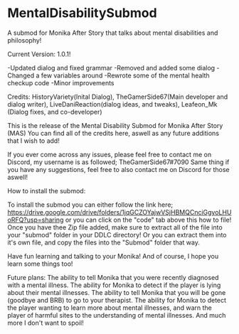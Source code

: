 # MentalDisabilitySubmod
A submod for Monika After Story that talks about mental disabilities and philosophy!

Current Version: 1.0.1!

-Updated dialog and fixed grammar
-Removed and added some dialog
-Changed a few variables around
-Rewrote some of the mental health checkup code
-Minor improvements

Credits:
HistoryVariety(Inital Dialog), TheGamerSide67(Main developer and dialog writer), LiveDaniReaction(dialog ideas, and tweaks), Leafeon_Mk (Dialog fixes, and co-developer)


This is the release of the Mental Disability Submod for Monika After Story (MAS)
You can find all of the credits here, aswell as any future additions that I wish to add!

If you ever come across any issues, please feel free to contact me on Discord, my username is as followed; TheGamerSide67#7090
Same thing if you have any suggestions, feel free to also contact me on Discord for those aswell!

How to install the submod:

  To install the submod you can either follow the link here; https://drive.google.com/drive/folders/1jqGCZOYajwVSjHBMQCnciGgyoLHUoRFQ?usp=sharing or you can click on the "code" tab above this how to file!
  Once you have thee Zip file added, make sure to extract all of the file into your "submod" folder in your DDLC directory! Or you can extract them into it's own file, and copy the files into the "Submod" folder that way.

Have fun learning and talking to your Monika!
And of course, I hope you learn some things too!


Future plans:
The ability to tell Monika that you were recently diagnosed with a mental illness.
The ability for Monika to detect if the player is lying about their mental illnesses.
The ability to tell Monika that you will be gone (goodbye and BRB) to go to your therapist.
The ability for Monika to detect the player wanting to learn more about mental illnesses, and warn the player of harmful sites to the understanding of mental illnesses.
And much more I don't want to spoil!
